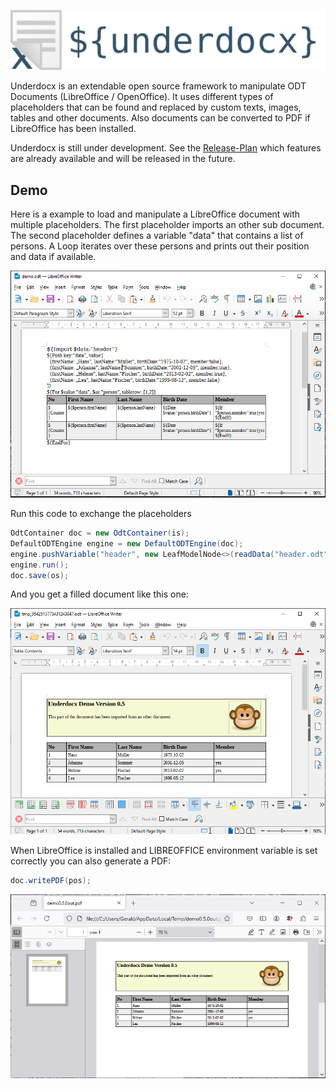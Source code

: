 ![Underdocx](./src/main/resources/logo-title.svg)

Underdocx is an extendable open source framework to manipulate ODT Documents
(LibreOffice / OpenOffice). It uses different types of placeholders that can be
found and replaced by custom texts, images, tables and other documents.
Also documents can be converted to PDF if LibreOffice has been installed.

Underdocx is still under development. See the
[Release-Plan](https://github.com/winterrifier/underdocx/wiki/Release-Plan)
which features are already available and will be released in the future.

## Demo

Here is a example to load and manipulate a LibreOffice document with multiple placeholders.
The first placeholder imports an other sub document.
The second placeholder defines a variable "data" that contains a list of persons. A Loop
iterates over these persons and prints out their position and data if available.

![Unchanged Doc](src/main/resources/demo/demoUnchanged.png)

Run this code to exchange the placeholders

```java
OdtContainer doc = new OdtContainer(is);
DefaultODTEngine engine = new DefaultODTEngine(doc);
engine.pushVariable("header", new LeafModelNode<>(readData("header.odt")));
engine.run();
doc.save(os);
```
And you get a filled document like this one:

![Changed Doc](src/main/resources/demo/demoChanged.png)

When LibreOffice is installed and LIBREOFFICE environment variable is set correctly you 
can also generate a PDF:

```java
doc.writePDF(pos);
```
![generated PDF](src/main/resources/demo/demoPdf.png)
